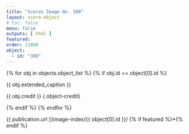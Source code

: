 ```yaml
---
title: "Scores Image No. 380"
layout: score-object
# toc: false
menu: false
outputs: [ html ]
featured: 
order: 13800
object:
  - id: "380"
---
```


{% for obj in objects.object_list %}
{% if obj.id == object[0].id %}

{{ obj.extended_caption }}

{{ obj.credit }} {.object-credit}

{% endif %}
{% endfor %}

<div class="object-credit object-url is-print-only">

{{ publication.url }}image-index/{{ object[0].id }}/ {% if featured %}*{% endif %}

</div>
